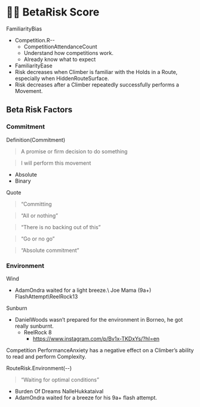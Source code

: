# 🔷🔷 BetaRisk Score


FamiliarityBias
- Competition.R--
    - CompetitionAttendanceCount
    - Understand how competitions work.
    - Already know what to expect
- FamiliarityEase
- Risk decreases when Climber is familiar with the Holds in a Route, especially when HiddenRouteSurface.
- Risk decreases after a Climber repeatedly successfully performs a Movement.



## Beta Risk Factors


### Commitment
Definition(Commitment)

> A promise or firm decision to do something

>I will perform this movement

- Absolute
- Binary


Quote

> “Committing

> “All or nothing”

> “There is no backing out of this”

> “Go or no go”

> “Absolute commitment”


### Environment


Wind
- AdamOndra waited for a light breeze.\ Joe Mama (9a+) FlashAttempt\ReelRock13

Sunburn
- DanielWoods wasn’t prepared for the environment in Borneo, he got really sunburnt.
    - ReelRock 8
        - https://www.instagram.com/p/Bv1x-TKDxYs/?hl=en


Competition
PerformanceAnxiety has a negative effect on a Climber’s ability to read and perform Complexity.

RouteRisk.Environment(--)

> “Waiting for optimal conditions”

- Burden Of Dreams NalleHukkataival
- AdamOndra waited for a breeze for his 9a+ flash attempt.

